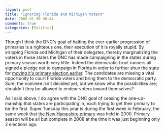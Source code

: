 ```yaml
---
layout: post
title: "Ignoring Florida and Michigan Voters"
date: 2008-01-30 08:44
comments: true
categories: [Politics]
---
```

Though I think the DNC's goal of halting the ever-earlier progression of primaries is a righteous one, their execution of it is royally stupid.  By stripping Florida and Michigan of their delegates, thereby marginalizing the voters in those states the DNC has made campaigning in the states during primary season worth very little.  Indeed the democratic front runners all signed a pledge not to campaign in Florida in order to further shun the state for [moving it's primary election earlier](http://www.msnbc.msn.com/id/18783378/).  The candidates are missing a vital opportunity to court Florida voters and bring them to the democratic party.  Sure, the nominee isn't decided yet, but we know who the possibilities are; shouldn't they be allowed to endear voters toward themselves?

As I said above, I do agree with the DNC goal of ceasing the one-up-manship that states are participating in, each trying to get their primary to be the first.  Super Tuesday this year is during the first week in February, the same week that [the New Hampshire primary](http://en.wikipedia.org/wiki/New_Hampshire_primary#Winners_and_runners-up) was held in 2000.  Primary season will be all but complete in 2008 at the time it was just beginning only 2 elections ago.
